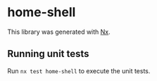 # home-shell

This library was generated with [Nx](https://nx.dev).

## Running unit tests

Run `nx test home-shell` to execute the unit tests.
